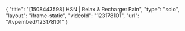 {
    "title": "[1508443598] HSN | Relax & Recharge: Pain",
    "type": "solo",
    "layout": "iframe-static",
    "videoId": "123178101",
    "url": "\/tvpembed\/123178101"
}
